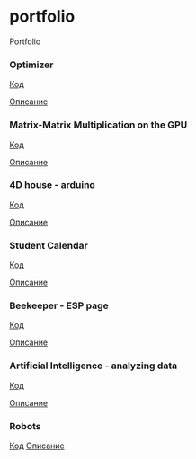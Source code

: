 # portfolio
Portfolio

### Optimizer
[Код](https://github.com/mirko123/portfolio/tree/master/Optimizer)

[Описание](https://drive.google.com/file/d/1y3_FjW45GNpW5Pj-1sxMYyfOOnA69iiV/view)

### Matrix-Matrix Multiplication on the GPU
[Код](https://github.com/mirko123/portfolio/tree/master/Matrix%20Multiplication%20with%20CUDA)

[Описание](https://docs.google.com/document/d/18_lcgdoKord96WCaO9-P5R5HolG_KUuCBt9w6BRMOTM/edit?usp=sharing)



### 4D house - arduino
[Код](https://github.com/mirko123/portfolio/tree/master/4D%20house)

[Описание](https://drive.google.com/file/d/1cuz-QHl-ifYgMpsyEIDLnUjBv30esuuz/view?usp=sharing)



### Student Calendar
[Код](https://github.com/mirko123/portfolio/tree/master/Student%20Calendar)

[Описание](https://docs.google.com/document/d/1qEWfkMYLEJXonlveZ-PivNhicINVC5sAjW7F0Tfsw4U/edit?usp=sharing)


### Beekeeper - ESP page
[Код](https://github.com/mirko123/portfolio/tree/master/Beekeeper)

[Описание](https://docs.google.com/document/d/1x8ef-LOW6tHMQOS09OeYRwibNEoxz32qwj-89Hfa5kA/edit?usp=sharing)




### Artificial Intelligence - analyzing data 
[Код](https://github.com/mirko123/portfolio/tree/master/Artificial%20Intelligence)

[Описание](https://drive.google.com/file/d/1IlGCaTQNzLSK819UtwwbpbvB_83MGDZX/view?usp=sharing)
<!-- [Описание](https://drive.google.com/file/d/1rOvsag5I5BVLf3xYFhfm2VOWR3JJxm7Y/view?usp=sharing) -->

### Robots
[Код](https://github.com/mirko123/portfolio/tree/master/Robots)
[Oписание](https://docs.google.com/document/d/1FDUUYkzU3fV_QQA_KOyHyl8z1XWNxJX9MuAmsIkN404/edit?usp=sharing)








